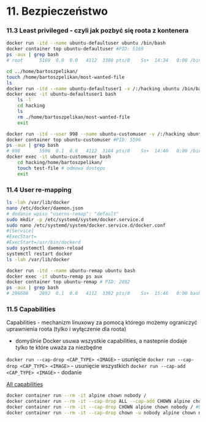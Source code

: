 # 11. Bezpieczeństwo

### 11.3 Least privileged - czyli jak pozbyć się roota z kontenera
```bash
docker run -itd --name ubuntu-defaultuser ubuntu /bin/bash
docker container top ubuntu-defaultuser #PID: 5169
ps -aux | grep bash
# root      5169  0.0  0.0   4112  3388 pts/0    Ss+  14:34   0:00 /bin/bash

cd ../home/bartoszpelikan/
touch /home/bartoszpelikan/most-wanted-file
ls
docker run -itd --name ubuntu-defaultuser1 -v /:/hacking ubuntu /bin/bash
docker exec -it ubuntu-defaultuser1 bash
    ls -l
    cd hacking 
    ls
    rm ./home/bartoszpelikan/most-wanted-file
    exit

docker run -itd --user 998 --name ubuntu-customuser -v /:/hacking ubuntu /bin/bash
docker container top ubuntu-customuser #PID: 5596
ps -aux | grep bash
# 998       5596  0.1  0.0   4112  3184 pts/0    Ss+  14:40   0:00 /bin/bash
docker exec -it ubuntu-customuser bash
    cd hacking/home/bartoszpelikan/
    touch test-file # odmowa dostępu
    exit
```

### 11.4 User re-mapping
```bash
ls -lah /var/lib/docker
nano /etc/docker/daemon.json
# dodanie wpisu "userns-remap": "default"
sudo mkdir -p /etc/systemd/system/docker.service.d
sudo nano /etc/systemd/system/docker.service.d/docker.conf
#[Service]
#ExecStart=
#ExecStart=/usr/bin/dockerd
sudo systemctl daemon-reload
systemctl restart docker
ls -lah /var/lib/docker

docker run -itd --name ubuntu-remap ubuntu bash
docker exec -it ubuntu-remap ps aux
docker container top ubuntu-remap # PID: 2892
ps -aux | grep bash
# 296608    2892  0.1  0.0   4112  3392 pts/0    Ss+  15:46   0:00 bash
```

### 11.5 Capabilities

Capabilities - mechanizm linuxowy za pomocą którego możemy ograniczyć uprawnienia roota (tylko i wyłączenie dla roota)
* domyślnie Docker usuwa wszystkie capabilities, a nastepnie dodaje tylko te które uważa za niezbędne

`docker run --cap-drop <CAP_TYPE> <IMAGE>` - usunięcie
`docker run --cap-drop <CAP_TYPE> <IMAGE>` - usunięcie wszystkich
`docker run --cap-add <CAP_TYPE> <IMAGE>` - dodanie

[All capabilities](https://man7.org/linux/man-pages/man7/capabilities.7.html)

```bash
docker container run --rm -it alpine chown nobody /
docker container run --rm -it --cap-drop ALL --cap-add CHOWN alpine chown nobody /
docker container run --rm -it --cap-drop CHOWN alpine chown nobody / #błąd
docker container run --rm -it --cap-drop chown -u nobody alpine chown nobody / #błąd - nie ma możliwości aby dodać capabilities innemu użytkownikowi niż rootddd
```

